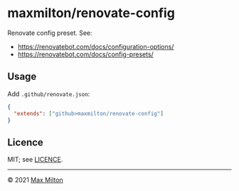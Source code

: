 # maxmilton/renovate-config

Renovate config preset. See:

- <https://renovatebot.com/docs/configuration-options/>
- <https://renovatebot.com/docs/config-presets/>

## Usage

Add `.github/renovate.json`:

```json
{
  "extends": ["github>maxmilton/renovate-config"]
}
```

## Licence

MIT; see [LICENCE](https://github.com/MaxMilton/renovate-config/blob/master/LICENCE).

-----

© 2021 [Max Milton](https://maxmilton.com)
